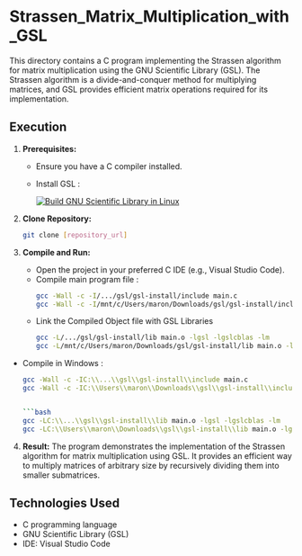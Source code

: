 # Strassen_Matrix_Multiplication_with_GSL

This directory contains a C program implementing the Strassen algorithm for matrix multiplication using the GNU Scientific Library (GSL). The Strassen algorithm is a divide-and-conquer method for multiplying matrices, and GSL provides efficient matrix operations required for its implementation.

## Execution

1. **Prerequisites:**
   - Ensure you have a C compiler installed.
   - Install GSL :
     
     [![Build GNU Scientific Library in Linux](https://www.youtube.com/watch?v=dKBLJN4x_7A)](https://www.youtube.com/watch?v=dKBLJN4x_7A)



2. **Clone Repository:**
   ```bash
   git clone [repository_url]
   
3. **Compile and Run:**
   - Open the project in your preferred C IDE (e.g., Visual Studio Code).
   - Compile main program file :
     ```bash
     gcc -Wall -c -I/.../gsl/gsl-install/include main.c
     gcc -Wall -c -I/mnt/c/Users/maron/Downloads/gsl/gsl-install/include main.c // Exemple

   - Link the Compiled Object file with GSL Libraries
     ```bash
     gcc -L/.../gsl/gsl-install/lib main.o -lgsl -lgslcblas -lm
     gcc -L/mnt/c/Users/maron/Downloads/gsl/gsl-install/lib main.o -lgsl -lgslcblas -lm // Exemple
  - Compile in Windows :
     ```bash
     gcc -Wall -c -IC:\\...\\gsl\\gsl-install\\include main.c
     gcc -Wall -c -IC:\\Users\\maron\\Downloads\\gsl\\gsl-install\\include main.c // Exemple

     
     ```bash
     gcc -LC:\\...\\gsl\\gsl-install\\lib main.o -lgsl -lgslcblas -lm
     gcc -LC:\\Users\\maron\\Downloads\\gsl\\gsl-install\\lib main.o -lgsl -lgslcblas -lm // Exemple
     
4. **Result:**
   The program demonstrates the implementation of the Strassen algorithm for matrix multiplication using GSL. It provides an efficient way to multiply matrices of arbitrary size by recursively dividing them into smaller submatrices.
   
  ## Technologies Used
- C programming language
- GNU Scientific Library (GSL)
- IDE: Visual Studio Code
